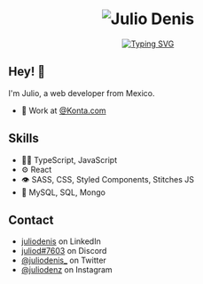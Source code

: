 <h1 align="center">
  <img src="https://raw.githubusercontent.com/juliodenis/juliodenis/master/name.svg" alt="Julio Denis" />
</h1>
<p align="center">
  <a href="https://git.io/typing-svg"><img src="https://readme-typing-svg.demolab.com?font=Fira+Code&pause=1000&width=435&lines=React+Web++and+JavaScript+Developer" alt="Typing SVG" /></a>
</p>



## Hey! 👋
I'm Julio, a web developer from Mexico.

- 🧭 Work at [@Konta.com](https://konta.com/)


## Skills
- 👨‍💻 TypeScript, JavaScript
- ⚙️ React
- 👁️ SASS, CSS, Styled Components, Stitches JS
- 💽 MySQL, SQL, Mongo

## Contact
- [juliodenis](https://www.linkedin.com/in/juliodenis) on LinkedIn
- [juliod#7603](./) on Discord
- [@juliodenis_](https://twitter.com/juliodenis_) on Twitter
- [@juliodenz](https://www.instagram.com/juliodenz/) on Instagram
